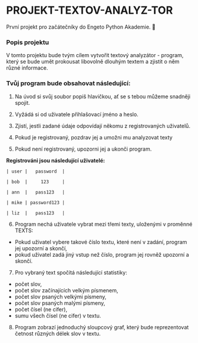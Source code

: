 # PROJEKT-TEXTOV-ANALYZ-TOR
První projekt pro začátečníky do Engeto Python Akademie. :wave:

### Popis projektu

V tomto projektu bude tvým cílem vytvořit textový analyzátor - program, který se bude umět prokousat libovolně dlouhým textem a zjistit o něm různé informace.

### Tvůj program bude obsahovat následující:

1. Na úvod si svůj soubor popiš hlavičkou, ať se s tebou můžeme snadněji spojit.

2. Vyžádá si od uživatele přihlašovací jméno a heslo.


3. Zjistí, jestli zadané údaje odpovídají někomu z registrovaných uživatelů.


4. Pokud je registrovaný, pozdrav jej a umožni mu analyzovat texty


5. Pokud není registrovaný, upozorni jej a ukonči program.


**Registrováni jsou následující uživatelé:**


`| user |   password  |`

`| bob  |     123     |`

`| ann  |   pass123   |`

`| mike | password123 |`

`| liz  |   pass123   |`


6. Program nechá uživatele vybrat mezi třemi texty, uloženými v proměnné TEXTS:

- Pokud uživatel vybere takové číslo textu, které není v zadání, program jej upozorní a skončí,
- pokud uživatel zadá jiný vstup než číslo, program jej rovněž upozorní a skončí.


7. Pro vybraný text spočítá následující statistiky:

- počet slov,
- počet slov začínajících velkým písmenem,
- počet slov psaných velkými písmeny,
- počet slov psaných malými písmeny,
- počet čísel (ne cifer),
- sumu všech čísel (ne cifer) v textu.

8. Program zobrazí jednoduchý sloupcový graf, který bude reprezentovat četnost různých délek slov v textu. 



